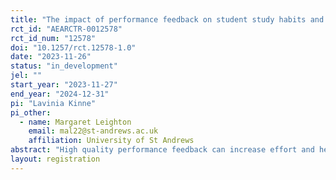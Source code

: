 ```yaml
---
title: "The impact of performance feedback on student study habits and grades"
rct_id: "AEARCTR-0012578"
rct_id_num: "12578"
doi: "10.1257/rct.12578-1.0"
date: "2023-11-26"
status: "in_development"
jel: ""
start_year: "2023-11-27"
end_year: "2024-12-31"
pi: "Lavinia Kinne"
pi_other:
  - name: Margaret Leighton
    email: mal22@st-andrews.ac.uk
    affiliation: University of St Andrews
abstract: "High quality performance feedback can increase effort and help individuals identify areas for personal improvement; however, if not designed and delivered appropriately it can instead demotivate and discourage. In this study we experimentally vary the quality of feedback provided to students on their term-time performance in a large first year undergraduate module. We will vary the framing of negative performance feedback with a generic or specific positive message. We hypothesize that feedback framed with positive messaging will be better received and will lead to greater effort provision than feedback without such framing. This is hypothesized to be even stronger when the positive framing is personalized. Using detailed administrative data on date, duration and nature of student interactions with online module platforms, as well as grades on the final exam, we will evaluate the impact of different feedback qualities on effort and performance."
layout: registration
---
```


